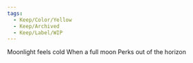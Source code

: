 ```yaml
---
tags:
  - Keep/Color/Yellow
  - Keep/Archived
  - Keep/Label/WIP
---
```


Moonlight feels cold
When a full moon
Perks out of the horizon